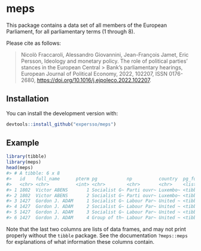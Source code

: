 
# meps

This package contains a data set of all members of the European
Parliament, for all parliamentary terms (1 through 8).

Please cite as follows:

> Nicolò Fraccaroli, Alessandro Giovannini, Jean-François Jamet, Eric
> Persson, Ideology and monetary policy. The role of political parties’
> stances in the European Central \> Bank’s parliamentary hearings,
> European Journal of Political Economy, 2022, 102207, ISSN 0176-2680,
> <https://doi.org/10.1016/j.ejpoleco.2022.102207>.

## Installation

You can install the development version with:

``` r
devtools::install_github("expersso/meps")
```

## Example

``` r
library(tibble)
library(meps)
head(meps)
#> # A tibble: 6 x 8
#>   id    full_name      pterm pg           np          country  pg_full  np_full 
#>   <chr> <chr>          <int> <chr>        <chr>       <chr>    <list>   <list>  
#> 1 1802  Victor ABENS       1 Socialist G~ Parti ouvr~ Luxembo~ <tibble~ <tibble~
#> 2 1802  Victor ABENS       2 Socialist G~ Parti ouvr~ Luxembo~ <tibble~ <tibble~
#> 3 1427  Gordon J. ADAM     1 Socialist G~ Labour Par~ United ~ <tibble~ <tibble~
#> 4 1427  Gordon J. ADAM     2 Socialist G~ Labour Par~ United ~ <tibble~ <tibble~
#> 5 1427  Gordon J. ADAM     3 Socialist G~ Labour Par~ United ~ <tibble~ <tibble~
#> 6 1427  Gordon J. ADAM     4 Group of th~ Labour Par~ United ~ <tibble~ <tibble~
```

Note that the last two columns are lists of data frames, and may not
print properly without the `tibble` package. See the documentation
`?meps::meps` for explanations of what information these columns
contain.
